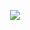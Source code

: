 <p align="center">
    <img src="https://media.giphy.com/media/2DtfA7nYrbNnIabEyK/giphy.gif" />
</p>
